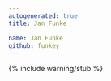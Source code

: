 ```yaml
---
autogenerated: true
title: Jan Funke

name: Jan Funke
github: funkey
---
```

{% include warning/stub %}

